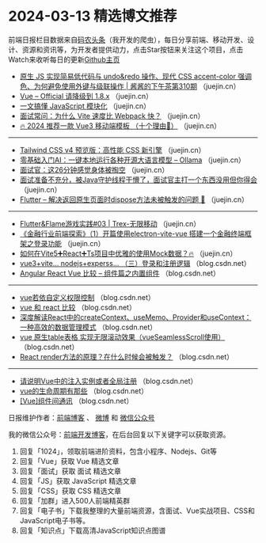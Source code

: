 # 2024-03-13 精选博文推荐

前端日报栏目数据来自[码农头条](http://toutiao.qdkfweb.cn/)（我开发的爬虫），每日分享前端、移动开发、设计、资源和资讯等，为开发者提供动力，点击Star按钮来关注这个项目，点击Watch来收听每日的更新[Github主页](https://github.com/kujian/frontendDaily)
* [原生 JS 实现简易低代码与 undo&amp;redo 操作、现代 CSS accent-color 强调色、为何避免使用外键与级联操作 | 酱酱的下午茶第310期](https://juejin.cn/post/7339842096340074511) （juejin.cn）
* [Vue &#8211; Official 请降级到 1.8.x](https://juejin.cn/post/7344572677393530918) （juejin.cn）
* [一文搞懂 JavaScript 模块化](https://juejin.cn/post/7345105809599889427) （juejin.cn）
* [面试常问：为什么 Vite 速度比 Webpack 快？](https://juejin.cn/post/7344916114204049445) （juejin.cn）
* [🔥 2024 推荐一款 Vue3 移动端模板 （十个理由🎉）](https://juejin.cn/post/7344536653463076901) （juejin.cn）

***
* [Tailwind CSS v4 预览版：高性能 CSS 新引擎](https://juejin.cn/post/7344625552668246050) （juejin.cn）
* [零基础入门AI：一键本地运行各种开源大语言模型 &#8211; Ollama](https://juejin.cn/post/7340197367515414538) （juejin.cn）
* [面试官：这26分钟感觉身体被掏空](https://juejin.cn/post/7344571313686560780) （juejin.cn）
* [面试准备不充分，被Java守护线程干懵了，面试官主打一个东西没用但你得会](https://juejin.cn/post/7343904911115780123) （juejin.cn）
* [Flutter &#8211; 解决返回原生页面时dispose方法未被触发的问题 🐞](https://juejin.cn/post/7344571292353790015) （juejin.cn）

***
* [Flutter&amp;Flame游戏实践#03 | Trex-无限移动](https://juejin.cn/post/7344258231479681065) （juejin.cn）
* [《金融行业前端探索》（1）开篇使用electron-vite-vue 搭建一个金融终端框架之登录功能](https://juejin.cn/post/7344625554530451496) （juejin.cn）
* [如何在Vite5➕React➕Ts项目中优雅的使用Mock数据？🔥](https://juejin.cn/post/7344571292354838591) （juejin.cn）
* [vue3+vite&#8230; nodejs+experss&#8230; （三）登录和注册逻辑](https://blog.csdn.net/qq_45124084/article/details/136649530) （blog.csdn.net）
* [Angular React Vue 比较 – 组件篇之内置组件](https://blog.csdn.net/zhangjunfa123456/article/details/136658201) （blog.csdn.net）

***
* [vue若依自定义权限控制](https://blog.csdn.net/qq_40603125/article/details/136657477) （blog.csdn.net）
* [vue 和 react 比较](https://blog.csdn.net/qq_16546829/article/details/136641333) （blog.csdn.net）
* [深度解读React中的createContext、useMemo、Provider和useContext：一种高效的数据管理模式](https://blog.csdn.net/qq_42054470/article/details/136652642) （blog.csdn.net）
* [vue 原生table表格 实现无限滚动效果（vueSeamlessScroll使用）](https://blog.csdn.net/SM_Cute/article/details/136650328) （blog.csdn.net）
* [React render方法的原理？在什么时候会被触发？](https://blog.csdn.net/weixin_43995143/article/details/136654966) （blog.csdn.net）

***
* [请说明Vue中的注入实例或者全局注册](https://blog.csdn.net/yuanlong12178/article/details/136640700) （blog.csdn.net）
* [vue的生命周期有那些](https://blog.csdn.net/m0_74359467/article/details/136665311) （blog.csdn.net）
* [[Vue]组件间通讯](https://blog.csdn.net/qq_29069649/article/details/136640916) （blog.csdn.net）

日报维护作者：[前端博客](https://qdkfweb.cn/) 、 [微博](http://weibo.com/kujian) 和 [微信公众号](https://open.weixin.qq.com/qr/code?username=caibaojian_com)

我的微信公众号：[前端开发博客](https://open.weixin.qq.com/qr/code?username=caibaojian_com)，在后台回复以下关键字可以获取资源。

1. 回复「1024」，领取前端进阶资料，包含小程序、Nodejs、Git等
2. 回复「Vue」获取 Vue 精选文章
3. 回复「面试」获取 面试 精选文章
4. 回复「JS」获取 JavaScript 精选文章
5. 回复「CSS」获取 CSS 精选文章
6. 回复「加群」进入500人前端精英群
7. 回复「电子书」下载我整理的大量前端资源，含面试、Vue实战项目、CSS和JavaScript电子书等。
8. 回复「知识点」下载高清JavaScript知识点图谱